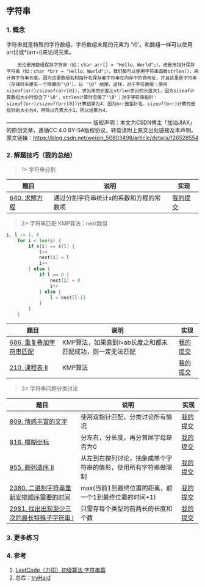 ## 字符串

### 1. 概念

字符串就是特殊的字符数组，字符数组末尾的元素为 '\0'。和数组一样可以使用arr[i]或*(arr+i)来访问元素。

        无论是用数组保存字符串（如：char arr[] = "Hello，World";），还是用指针保存字符串（如：char *brr = "Hello，World";），我们都可以使用字符串函数strlen()，来计算字符串长度。因为这里数组名和指针名保存着字符串在内存中的首地址，并且这里是字符串（存储时末尾有一个隐藏的'\0'），以 '\0' 结尾。这样，对于字符数组：使用sizeof(arr)/sizeof(arr[0])，求出来的长度比strlen求出的长度大1，因为sizeof计算数组大小时包含了'\0'，strlen计算时忽略了'\0'；对于字符串指针：sizeof(brr)/sizeof(brr[0])计算结果为4，因为brr是指针名，sizeof(brr)计算的是指针的大小为4，再除以元素大小1，所以结果为4。
————————————————
版权声明：本文为CSDN博主「加油JIAX」的原创文章，遵循CC 4.0 BY-SA版权协议，转载请附上原文出处链接及本声明。
原文链接：https://blog.csdn.net/weixin_50803498/article/details/126528554

### 2. 解题技巧（我的总结）

> 1> 字符串分割
> 
| 题目                                                                           | 说明                   | 实现                                                                            |
|------------------------------------------------------------------------------|----------------------|-------------------------------------------------------------------------------|
| [640. 求解方程](https://leetcode.cn/problems/solve-the-equation/description/) | 通过分割字符串统计x的系数和方程的常数项 | [我的提交](https://leetcode.cn/problems/solve-the-equation/submissions/489859079/) |

> 2> 字符串匹配
> KMP算法：next数组
```go
i, l := 1, 0
	for i < len(s) {
		if s[i] == s[l] {
			l++
			next[i] = l
			i++
		} else {
			if l == 0 {
				next[i] = 0
				i++
			} else {
				l = next[l-1]
			}
		}
	}
```
>
| 题目                                                                          | 说明                              | 实现                                                                            |
|-----------------------------------------------------------------------------|---------------------------------|-------------------------------------------------------------------------------|
| [686. 重复叠加字符串匹配](https://leetcode.cn/problems/repeated-string-match/description/) | KMP算法，如果直到i>ab长度之和都未匹配成功，则一定无法匹配 | [我的提交](https://leetcode.cn/problems/repeated-string-match/submissions/490194187/) |
| [210. 课程表 II](https://leetcode.cn/problems/course-schedule-ii/description/) | KMP算法 | [我的提交](https://leetcode.cn/problems/course-schedule-ii/submissions/484717117/) |

> 3> 字符串问题分类讨论
>
| 题目                                                                          | 说明                              | 实现                                                                            |
|-----------------------------------------------------------------------------|---------------------------------|-------------------------------------------------------------------------------|
| [809. 情感丰富的文字](https://leetcode.cn/problems/expressive-words/description/) | 使用双指针匹配，分类讨论所有情况                | [我的提交](https://leetcode.cn/problems/expressive-words/submissions/490440072/) |
| [816. 模糊坐标](https://leetcode.cn/problems/ambiguous-coordinates/description/) | 分左右，分长度，再分首尾字母是否为0              | [我的提交](https://leetcode.cn/problems/ambiguous-coordinates/submissions/490614053/) |
| [955. 删列造序 II](https://leetcode.cn/problems/delete-columns-to-make-sorted-ii/) | 从左到右按列讨论，抽象成单个字符串的情形，使用所有字符串做限制 | [我的提交](https://leetcode.cn/problems/delete-columns-to-make-sorted-ii/submissions/490787364/) |
| [2380. 二进制字符串重新安排顺序需要的时间](https://leetcode.cn/problems/time-needed-to-rearrange-a-binary-string/description/) | max(当前1到最终位置的距离，前一个1到最终位置的时间+1) | [我的提交](https://leetcode.cn/problems/time-needed-to-rearrange-a-binary-string/submissions/509767919/) |
| [2981. 找出出现至少三次的最长特殊子字符串 I](https://leetcode.cn/problems/find-longest-special-substring-that-occurs-thrice-i/description/) | 只需存每个类型的前两长的长度和个数               | [我的提交](https://leetcode.cn/problems/find-longest-special-substring-that-occurs-thrice-i/submissions/513334558/) |

### 3. 更多练习


### 4. 参考
1. [LeetCode（力扣）初级算法 字符串篇](https://blog.csdn.net/weixin_50803498/article/details/126528554) 
2. 总库：[tryHard](https://github.com/NOMADxzy/tryHard)